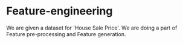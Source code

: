 # Feature-engineering
We  are given a dataset for 'House Sale Price'. We are doing a part of  Feature pre-processing and Feature generation.
